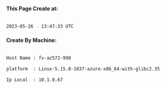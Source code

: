 
   
#### This Page Create at:

```bash

2023-05-26 - 13:47:33 UTC

```

#### Create By Machine:

```bash

Host Name : fv-az572-990

platform  : Linux-5.15.0-1037-azure-x86_64-with-glibc2.35

Ip Local  : 10.1.0.67

```

